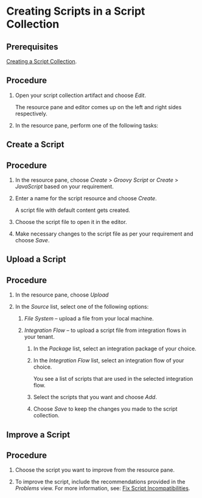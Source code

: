 <!-- loioed9b52c29bd44d26ad00fcb38afb50ce -->

# Creating Scripts in a Script Collection



<a name="loioed9b52c29bd44d26ad00fcb38afb50ce__prereq_cvp_j2n_npb"/>

## Prerequisites

[Creating a Script Collection](creating-a-script-collection-824bff0.md).



## Procedure

1.  Open your script collection artifact and choose *Edit*.

    The resource pane and editor comes up on the left and right sides respectively.

2.  In the resource pane, perform one of the following tasks:


<a name="task_tb2_tjn_npb"/>

<!-- task\_tb2\_tjn\_npb -->

## Create a Script



<a name="task_tb2_tjn_npb__steps_z5z_zjn_npb"/>

## Procedure

1.  In the resource pane, choose *Create* \> *Groovy Script* or *Create* \> *JavaScript* based on your requirement.

2.  Enter a name for the script resource and choose *Create*.

    A script file with default content gets created.

3.  Choose the script file to open it in the editor.

4.  Make necessary changes to the script file as per your requirement and choose *Save*.


<a name="task_pjc_mkn_npb"/>

<!-- task\_pjc\_mkn\_npb -->

## Upload a Script



<a name="task_pjc_mkn_npb__steps_qjc_mkn_npb"/>

## Procedure

1.  In the resource pane, choose *Upload*

2.  In the *Source* list, select one of the following options:

    1.  *File System* – upload a file from your local machine.

    2.  *Integration Flow* – to upload a script file from integration flows in your tenant.

        1.  In the *Package* list, select an integration package of your choice.

        2.  In the *Integration Flow* list, select an integration flow of your choice.

            You see a list of scripts that are used in the selected integration flow.

        3.  Select the scripts that you want and choose *Add*.

        4.  Choose *Save* to keep the changes you made to the script collection.




<a name="task_mvq_vyz_c2c"/>

<!-- task\_mvq\_vyz\_c2c -->

## Improve a Script



## Procedure

1.  Choose the script you want to improve from the resource pane.

2.  To improve the script, include the recommendations provided in the *Problems* view. For more information, see: [Fix Script Incompatibilities](fix-script-incompatibilities-7397c42.md).


